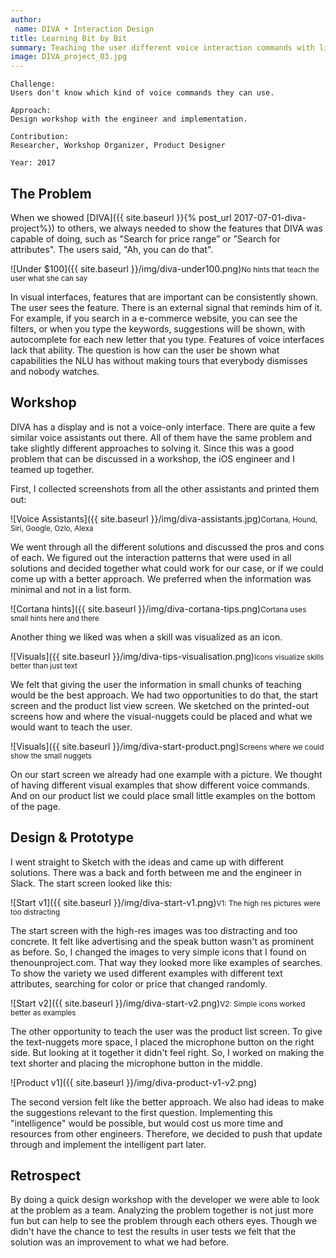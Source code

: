 ```yaml
---
author:
 name: DIVA • Interaction Design
title: Learning Bit by Bit 
summary: Teaching the user different voice interaction commands with little non-interrupting visual-nuggets.
image: DIVA_project_03.jpg
---
```


```
Challenge:
Users don't know which kind of voice commands they can use.

Approach:
Design workshop with the engineer and implementation.

Contribution:
Researcher, Workshop Organizer, Product Designer

Year: 2017
```

## The Problem
When we showed [DIVA]({{ site.baseurl }}{% post_url 2017-07-01-diva-project%}) to others, we always needed to show the features that DIVA was capable of doing, such as "Search for price range” or ”Search for attributes". The users said, "Ah, you can do that".

![Under $100]({{ site.baseurl }}/img/diva-under100.png)<small>No hints that teach the user what she can say</small>

In visual interfaces, features that are important can be consistently shown. The user sees the feature. There is an external signal that reminds him of it. For example, if you search in a e-commerce website, you can see the filters, or when you type the keywords, suggestions will be shown, with autocomplete for each new letter that you type. 
Features of voice interfaces lack that ability. The question is how can the user be shown what capabilities the NLU has without making tours that everybody dismisses and nobody watches.

## Workshop

DIVA has a display and is not a voice-only interface. There are quite a few similar voice assistants out there. All of them have the same problem and take slightly different approaches to solving it. Since this was a good problem that can be discussed in a workshop, the iOS engineer and I teamed up together.

First, I collected screenshots from all the other assistants and printed them out:

![Voice Assistants]({{ site.baseurl }}/img/diva-assistants.jpg)<small>Cortana, Hound, Siri, Google, Ozlo, Alexa</small>

We went through all the different solutions and discussed the pros and cons of each. We figured out the interaction patterns that were used in all solutions and decided together what could work for our case, or if we could come up with a better approach. We preferred when the information was minimal and not in a list form. 


![Cortana hints]({{ site.baseurl }}/img/diva-cortana-tips.png)<small>Cortana uses small hints here and there</small>

Another thing we liked was when a skill was visualized as an icon.

![Visuals]({{ site.baseurl }}/img/diva-tips-visualisation.png)<small>Icons visualize skills better than just text</small>

We felt that giving the user the information in small chunks of teaching would be the best approach. We had two opportunities to do that, the start screen and the product list view screen. We sketched on the printed-out screens how and where the visual-nuggets could be placed and what we would want to teach the user. 

![Visuals]({{ site.baseurl }}/img/diva-start-product.png)<small>Screens where we could show the small nuggets</small>

On our start screen we already had one example with a picture. We thought of having different visual examples that show different voice commands. And on our product list we could place small little examples on the bottom of the page.

## Design & Prototype
I went straight to Sketch with the ideas and came up with different solutions. There was a back and forth between me and the engineer in Slack. The start screen looked like this:

![Start v1]({{ site.baseurl }}/img/diva-start-v1.png)<small>V1: The high res pictures were too distracting</small>

The start screen with the high-res images was too distracting and too concrete. It felt like advertising and the speak button wasn't as prominent as before. So, I changed the images to very simple icons that I found on thenounproject.com. That way they looked more like examples of searches. To show the variety we used different examples with different text attributes, searching for color or price that changed randomly.

![Start v2]({{ site.baseurl }}/img/diva-start-v2.png)<small>V2: Simple icons worked better as examples</small>

The other opportunity to teach the user was the product list screen. To give the text-nuggets more space, I placed the microphone button on the right side. But looking at it together it didn't feel right. So, I worked on making the text shorter and placing the microphone button in the middle.

![Product v1]({{ site.baseurl }}/img/diva-product-v1-v2.png)

The second version felt like the better approach. We also had ideas to make the suggestions relevant to the first question. Implementing this "intelligence" would be possible, but would cost us more time and resources from other engineers. Therefore, we decided to push that update through and implement the intelligent part later.

## Retrospect
By doing a quick design workshop with the developer we were able to look at the problem as a team. Analyzing the problem together is not just more fun but can help to see the problem through each others eyes. Though we didn't have the chance to test the results in user tests we felt that the solution was an improvement to what we had before.